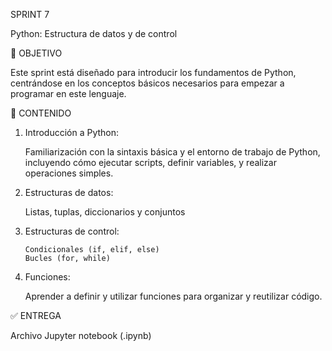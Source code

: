 SPRINT 7

Python: Estructura de datos y de control

🎯 OBJETIVO

Este sprint está diseñado para introducir los fundamentos de Python, centrándose en los conceptos básicos necesarios para empezar a programar en este lenguaje.

📖 CONTENIDO

1. Introducción a Python:
   
    Familiarización con la sintaxis básica y el entorno de trabajo de Python, incluyendo cómo ejecutar scripts, definir variables, y realizar operaciones simples.

3.  Estructuras de datos:
   
    Listas, tuplas, diccionarios y conjuntos

4. Estructuras de control:
   
       Condicionales (if, elif, else)
       Bucles (for, while)

6. Funciones:
   
    Aprender a definir y utilizar funciones para organizar y reutilizar código.

✅ ENTREGA

Archivo Jupyter notebook (.ipynb) 
